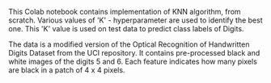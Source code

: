 This Colab notebook contains implementation of KNN algorithm, from scratch. Various values of 'K' - hyperparameter are used to identify the best one. This 'K' value is used on test data to predict class labels of Digits.

The data is a modified version of the Optical Recognition of Handwritten Digits Dataset from the UCI repository. It contains pre-processed black and white images of the digits 5 and 6. Each feature indicates how many pixels are black in a patch of 4 x 4 pixels.
